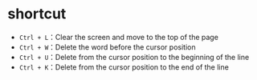 # shortcut

- `Ctrl + L`：Clear the screen and move to the top of the page
- `Ctrl + W`：Delete the word before the cursor position
- `Ctrl + U`：Delete from the cursor position to the beginning of the line
- `Ctrl + K`：Delete from the cursor position to the end of the line